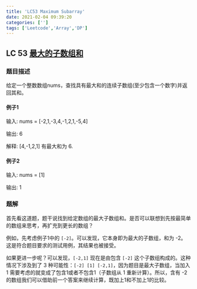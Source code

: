 ```yaml
---
title: 'LC53 Maximum Subarray'
date: 2021-02-04 09:39:20
categories: ['']
tags: ['Leetcode','Array','DP']
---
```


## LC 53 [最大的子数组和](https://leetcode.com/problems/maximum-subarray/)

### 题目描述

给定一个整数数组nums，查找具有最大和的连续子数组(至少包含一个数字)并返回其和。

#### 例子1

输入: nums = [-2,1,-3,4,-1,2,1,-5,4]

输出: 6

解释: [4,-1,2,1] 有最大和为 6.

#### 例子2

输入: nums = [1]

输出: 1

### 题解

首先看这道题，题干说找到给定数组的最大子数组和。是否可以联想到先按最简单的数组来思考，再扩充到更长的数组？

例如，先考虑例子1中的 `[-2]`。可以发现，它本身即为最大的子数组，和为 -2。这是符合题目要求的测试用例，其结果也被接受。

如果更进一步呢？可以发现，`[-2,1]` 现在是由包含 `[-2]` 这个子数组构成的。这种情况下涉及到了 3 种可能性：`[-2] [1] [-2,1]`，因为题目是最大子数组，当加入 1 需要考虑的就变成了包含1或者不包含1（子数组从 1 重新计算）。所以，含有 -2 的数组我们可以借助前一个答案来继续计算，既加上1和不加上1的比较。